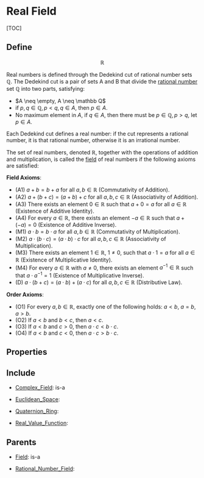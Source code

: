 # Real Field

[TOC]

## Define

$$
\mathbb R
$$

Real numbers is defined through the Dedekind cut of rational number sets $\mathbb Q$. The Dedekind cut is a pair of sets A and B that divide the [rational number](./Rational_Number_Field.md) set $\mathbb Q$ into two parts, satisfying:

- $A \neq \empty, A \neq \mathbb Q$
- if $p, q \in \mathbb Q, p < q, q \in A$, then $p \in A$. 
- No maximum element in $A$, if $q \in A$, then there must be $p \in \mathbb Q, p > q$, let $p \in A$.


Each Dedekind cut defines a real number: if the cut represents a rational number, it is that rational number, otherwise it is an irrational number.



The set of real numbers, denoted $\mathbb{R}$, together with the operations of addition and multiplication, is called the [field](./Field.md) of real numbers if the following axioms are satisfied:

**Field Axioms**:
- (A1) $a + b = b + a$ for all $a, b \in \mathbb{R}$ (Commutativity of Addition).
- (A2) $a + (b + c) = (a + b) + c$ for all $a, b, c \in \mathbb{R}$ (Associativity of Addition).
- (A3) There exists an element $0 \in \mathbb{R}$ such that $a + 0 = a$ for all $a \in \mathbb{R}$ (Existence of Additive Identity).
- (A4) For every $a \in \mathbb{R}$, there exists an element $-a \in \mathbb{R}$ such that $a + (-a) = 0$ (Existence of Additive Inverse).
- (M1) $a \cdot b = b \cdot a$ for all $a, b \in \mathbb{R}$ (Commutativity of Multiplication).
- (M2) $a \cdot (b \cdot c) = (a \cdot b) \cdot c$ for all $a, b, c \in \mathbb{R}$ (Associativity of Multiplication).
- (M3) There exists an element $1 \in \mathbb{R}$, $1 \neq 0$, such that $a \cdot 1 = a$ for all $a \in \mathbb{R}$ (Existence of Multiplicative Identity).
- (M4) For every $a \in \mathbb{R}$ with $a \neq 0$, there exists an element $a^{-1} \in \mathbb{R}$ such that $a \cdot a^{-1} = 1$ (Existence of Multiplicative Inverse).
- (D) $a \cdot (b + c) = (a \cdot b) + (a \cdot c)$ for all $a, b, c \in \mathbb{R}$ (Distributive Law).

**Order Axioms**:
- (O1) For every $a, b \in \mathbb{R}$, exactly one of the following holds: $a < b$, $a = b$, $a > b$.
- (O2) If $a < b$ and $b < c$, then $a < c$.
- (O3) If $a < b$ and $c > 0$, then $a \cdot c < b \cdot c$.
- (O4) If $a < b$ and $c < 0$, then $a \cdot c > b \cdot c$.

## Properties



## Include

- [Complex_Field](./Complex_Field.md): is-a

- [Euclidean_Space](./Euclidean_Space.md): 

- [Quaternion_Ring](./Quaternion_Ring.md): 

- [Real_Value_Function](./Real_Value_Function.md): 

## Parents

- [Field](./Field.md): is-a

- [Rational_Number_Field](./Rational_Number_Field.md): 

